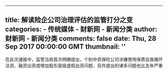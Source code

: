 
---
title: 解读险企公司治理评估的监管打分之变
categories: 
    - 传统媒体
    - 财新网 - 新闻分类
author: 财新网 - 新闻分类
comments: false
date: Thu, 28 Sep 2017 00:00:00 GMT
thumbnail: ''
---

<div>   
在此次通报中，监管当局首次明确提出，个别中资保险公司涉嫌使用保费自我循环注资、融资出资或增加股东层级虚假出资问题，另外提出的诸多问题也比去年严重  
</div>
            